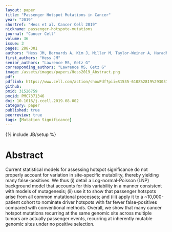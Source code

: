 ```yaml
---
layout: paper
title: "Passenger Hotspot Mutations in Cancer"
year: "2019"
shortref: "Hess et al. Cancer Cell 2019"
nickname: passenger-hotspote-mutations
journal: "Cancer Cell"
volume: 36
issue: 3
pages: 288-301
authors: "Hess JM, Bernards A, Kim J, Miller M, Taylor-Weiner A, Haradhvala NJ, Lawrence MS, Getz G"
first_authors: "Hess JM"
senior_authors: "Lawrence MS, Getz G"
corresponding_authors: "Lawrence MS, Getz G"
image: /assets/images/papers/Hess2019_Abstract.png
pdf:
pdflink: https://www.cell.com/action/showPdf?pii=S1535-6108%2819%2930370-8
github:
pmid: 31526759
pmcid: PMC7371346 
doi: 10.1016/j.ccell.2019.08.002
category: paper
published: true
peerreview: true
tags: [Mutation Significance]
---
```

{% include JB/setup %}

# Abstract

Current statistical models for assessing hotspot significance do not properly account for variation in site-specific mutability, thereby yielding many false-positives. We thus (i) detail a Log-normal-Poisson (LNP) background model that accounts for this variability in a manner consistent with models of mutagenesis; (ii) use it to show that passenger hotspots arise from all common mutational processes; and (iii) apply it to a ~10,000-patient cohort to nominate driver hotspots with far fewer false-positives compared with conventional methods. Overall, we show that many cancer hotspot mutations recurring at the same genomic site across multiple tumors are actually passenger events, recurring at inherently mutable genomic sites under no positive selection.



